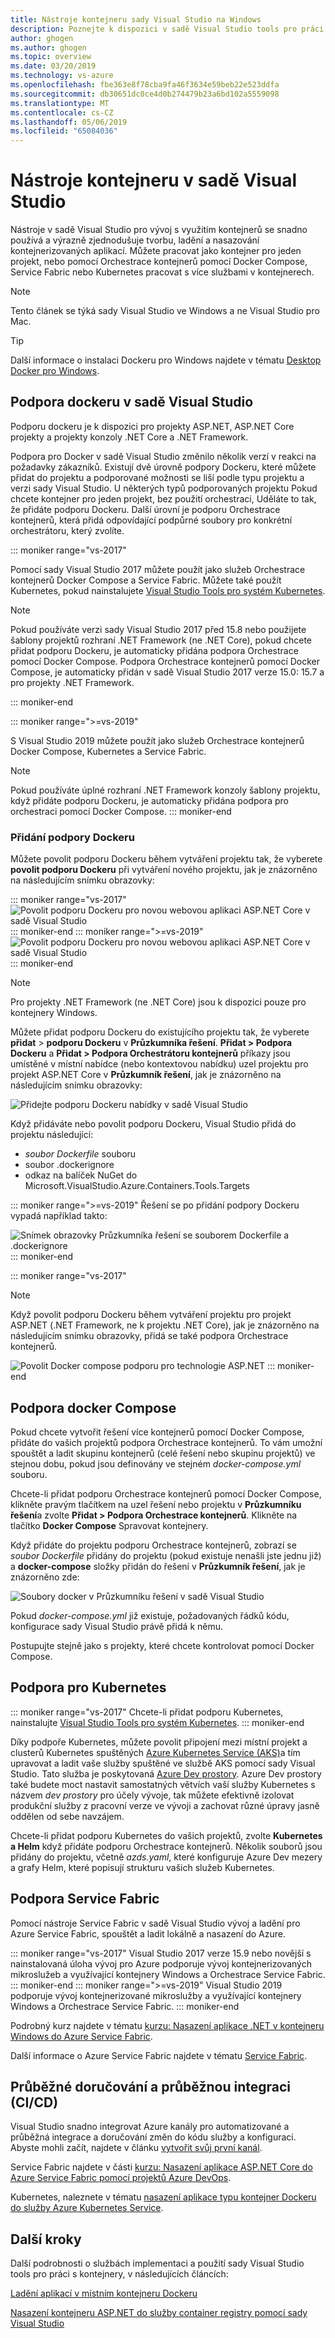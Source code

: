 ```yaml
---
title: Nástroje kontejneru sady Visual Studio na Windows
description: Poznejte k dispozici v sadě Visual Studio tools pro práci s Dockerem
author: ghogen
ms.author: ghogen
ms.topic: overview
ms.date: 03/20/2019
ms.technology: vs-azure
ms.openlocfilehash: fbe363e8f78cba9fa46f3634e59beb22e523ddfa
ms.sourcegitcommit: db30651dc0ce4d0b274479b23a6bd102a5559098
ms.translationtype: MT
ms.contentlocale: cs-CZ
ms.lasthandoff: 05/06/2019
ms.locfileid: "65084036"
---
```

# <a name="container-tools-in-visual-studio"></a>Nástroje kontejneru v sadě Visual Studio

Nástroje v sadě Visual Studio pro vývoj s využitím kontejnerů se snadno používá a výrazně zjednodušuje tvorbu, ladění a nasazování kontejnerizovaných aplikací. Můžete pracovat jako kontejner pro jeden projekt, nebo pomocí Orchestrace kontejnerů pomocí Docker Compose, Service Fabric nebo Kubernetes pracovat s více službami v kontejnerech.

> [!NOTE]
> Tento článek se týká sady Visual Studio ve Windows a ne Visual Studio pro Mac.

> [!TIP]
> Další informace o instalaci Dockeru pro Windows najdete v tématu [Desktop Docker pro Windows](https://docs.docker.com/docker-for-windows/).

## <a name="docker-support-in-visual-studio"></a>Podpora dockeru v sadě Visual Studio

Podporu dockeru je k dispozici pro projekty ASP.NET, ASP.NET Core projekty a projekty konzoly .NET Core a .NET Framework.

Podpora pro Docker v sadě Visual Studio změnilo několik verzí v reakci na požadavky zákazníků. Existují dvě úrovně podpory Dockeru, které můžete přidat do projektu a podporované možnosti se liší podle typu projektu a verzi sady Visual Studio. U některých typů podporovaných projektu Pokud chcete kontejner pro jeden projekt, bez použití orchestraci, Uděláte to tak, že přidáte podporu Dockeru.  Další úrovní je podporu Orchestrace kontejnerů, která přidá odpovídající podpůrné soubory pro konkrétní orchestrátoru, který zvolíte.  

::: moniker range="vs-2017"

Pomocí sady Visual Studio 2017 můžete použít jako služeb Orchestrace kontejnerů Docker Compose a Service Fabric.  Můžete také použít Kubernetes, pokud nainstalujete [Visual Studio Tools pro systém Kubernetes](https://aka.ms/get-vsk8stools).

> [!NOTE]
> Pokud používáte verzi sady Visual Studio 2017 před 15.8 nebo použijete šablony projektů rozhraní .NET Framework (ne .NET Core), pokud chcete přidat podporu Dockeru, je automaticky přidána podpora Orchestrace pomocí Docker Compose. Podpora Orchestrace kontejnerů pomocí Docker Compose, je automaticky přidán v sadě Visual Studio 2017 verze 15.0: 15.7 a pro projekty .NET Framework.

::: moniker-end

::: moniker range=">=vs-2019"

S Visual Studio 2019 můžete použít jako služeb Orchestrace kontejnerů Docker Compose, Kubernetes a Service Fabric.

> [!NOTE]
> Pokud používáte úplné rozhraní .NET Framework konzoly šablony projektu, když přidáte podporu Dockeru, je automaticky přidána podpora pro orchestraci pomocí Docker Compose.
::: moniker-end

### <a name="adding-docker-support"></a>Přidání podpory Dockeru

Můžete povolit podporu Dockeru během vytváření projektu tak, že vyberete **povolit podporu Dockeru** při vytváření nového projektu, jak je znázorněno na následujícím snímku obrazovky:

::: moniker range="vs-2017"
![Povolit podporu Dockeru pro novou webovou aplikaci ASP.NET Core v sadě Visual Studio](./media/overview/enable-docker-support-visual-studio.png)
::: moniker-end
::: moniker range=">=vs-2019"
![Povolit podporu Dockeru pro novou webovou aplikaci ASP.NET Core v sadě Visual Studio](./media/overview/vs-2019/enable-docker-support-visual-studio.png)
::: moniker-end

> [!NOTE]
> Pro projekty .NET Framework (ne .NET Core) jsou k dispozici pouze pro kontejnery Windows.

Můžete přidat podporu Dockeru do existujícího projektu tak, že vyberete **přidat** > **podporu Dockeru** v **Průzkumníka řešení**. **Přidat > Podpora Dockeru** a **Přidat > Podpora Orchestrátoru kontejnerů** příkazy jsou umístěné v místní nabídce (nebo kontextovou nabídku) uzel projektu pro projekt ASP.NET Core v  **Průzkumník řešení**, jak je znázorněno na následujícím snímku obrazovky:

![Přidejte podporu Dockeru nabídky v sadě Visual Studio](./media/overview/add-docker-support-menu.png)

Když přidáváte nebo povolit podporu Dockeru, Visual Studio přidá do projektu následující:

- *soubor Dockerfile* souboru
- soubor .dockerignore
- odkaz na balíček NuGet do Microsoft.VisualStudio.Azure.Containers.Tools.Targets

::: moniker range=">=vs-2019"
Řešení se po přidání podpory Dockeru vypadá například takto:

![Snímek obrazovky Průzkumníka řešení se souborem Dockerfile a .dockerignore](media/overview/vs-2019/dockerfile-dockerignore.png)
::: moniker-end

::: moniker range="vs-2017"
> [!NOTE]
> Když povolit podporu Dockeru během vytváření projektu pro projekt ASP.NET (.NET Framework, ne k projektu .NET Core), jak je znázorněno na následujícím snímku obrazovky, přidá se také podpora Orchestrace kontejnerů.

![Povolit Docker compose podporu pro technologie ASP.NET](media/overview/enable-docker-compose-support.png)
::: moniker-end

## <a name="docker-compose-support"></a>Podpora docker Compose

Pokud chcete vytvořit řešení více kontejnerů pomocí Docker Compose, přidáte do vašich projektů podpora Orchestrace kontejnerů. To vám umožní spouštět a ladit skupinu kontejnerů (celé řešení nebo skupinu projektů) ve stejnou dobu, pokud jsou definovány ve stejném *docker-compose.yml* souboru.

Chcete-li přidat podporu Orchestrace kontejnerů pomocí Docker Compose, klikněte pravým tlačítkem na uzel řešení nebo projektu v **Průzkumníku řešení**a zvolte **Přidat > Podpora Orchestrace kontejnerů**. Klikněte na tlačítko **Docker Compose** Spravovat kontejnery.

Když přidáte do projektu podporu Orchestrace kontejnerů, zobrazí se *soubor Dockerfile* přidány do projektu (pokud existuje nenašli jste jednu již) a **docker-compose** složky přidán do řešení v  **Průzkumník řešení**, jak je znázorněno zde:

![Soubory docker v Průzkumníku řešení v sadě Visual Studio](media/overview/docker-support-solution-explorer.png)

Pokud *docker-compose.yml* již existuje, požadovaných řádků kódu, konfigurace sady Visual Studio právě přidá k němu.

Postupujte stejně jako s projekty, které chcete kontrolovat pomocí Docker Compose.

## <a name="kubernetes-support"></a>Podpora pro Kubernetes

::: moniker range="vs-2017"
Chcete-li přidat podporu Kubernetes, nainstalujte [Visual Studio Tools pro systém Kubernetes](https://aka.ms/get-vsk8stools).
::: moniker-end

Díky podpoře Kubernetes, můžete povolit připojení mezi místní projekt a clusterů Kubernetes spuštěných [Azure Kubernetes Service (AKS)](/azure/aks)a tím upravovat a ladit vaše služby spuštěné ve službě AKS pomocí sady Visual Studio.  Tato služba je poskytovaná [Azure Dev prostory](/azure/dev-spaces/quickstart-netcore-visualstudio). Azure Dev prostory také budete moct nastavit samostatných větvích vaší služby Kubernetes s názvem *dev prostory* pro účely vývoje, tak můžete efektivně izolovat produkční služby z pracovní verze ve vývoji a zachovat různé úpravy jasně oddělen od sebe navzájem.

Chcete-li přidat podporu Kubernetes do vašich projektů, zvolte **Kubernetes a Helm** když přidáte podporu Orchestrace kontejnerů. Několik souborů jsou přidány do projektu, včetně *azds.yaml*, které konfiguruje Azure Dev mezery a grafy Helm, které popisují strukturu vašich služeb Kubernetes.

## <a name="service-fabric-support"></a>Podpora Service Fabric

Pomocí nástroje Service Fabric v sadě Visual Studio vývoj a ladění pro Azure Service Fabric, spouštět a ladit lokálně a nasazení do Azure.

::: moniker range="vs-2017"
Visual Studio 2017 verze 15.9 nebo novější s nainstalovaná úloha vývoj pro Azure podporuje vývoj kontejnerizovaných mikroslužeb a využívající kontejnery Windows a Orchestrace Service Fabric.
::: moniker-end
::: moniker range=">=vs-2019"
Visual Studio 2019 podporuje vývoj kontejnerizované mikroslužby a využívající kontejnery Windows a Orchestrace Service Fabric.
::: moniker-end

Podrobný kurz najdete v tématu [kurzu: Nasazení aplikace .NET v kontejneru Windows do Azure Service Fabric](/azure/service-fabric/service-fabric-host-app-in-a-container).

Další informace o Azure Service Fabric najdete v tématu [Service Fabric](/azure/service-fabric).

## <a name="continuous-delivery-and-continuous-integration-cicd"></a>Průběžné doručování a průběžnou integraci (CI/CD)

Visual Studio snadno integrovat Azure kanály pro automatizované a průběžná integrace a doručování změn do kódu služby a konfiguraci. Abyste mohli začít, najdete v článku [vytvořit svůj první kanál](/azure/devops/pipelines/create-first-pipeline?view=azure-devops&tabs=tfs-2018-2).

Service Fabric najdete v části [kurzu: Nasazení aplikace ASP.NET Core do Azure Service Fabric pomocí projektů Azure DevOps](/azure/devops-project/azure-devops-project-service-fabric).

Kubernetes, naleznete v tématu [nasazení aplikace typu kontejner Dockeru do služby Azure Kubernetes Service](/azure/devops/pipelines/apps/cd/deploy-aks?view=azure-devops).

## <a name="next-steps"></a>Další kroky

Další podrobnosti o službách implementaci a použití sady Visual Studio tools pro práci s kontejnery, v následujících článcích:

[Ladění aplikací v místním kontejneru Dockeru](vs-azure-tools-docker-edit-and-refresh.md)

[Nasazení kontejneru ASP.NET do služby container registry pomocí sady Visual Studio](vs-azure-tools-docker-hosting-web-apps-in-docker.md)
